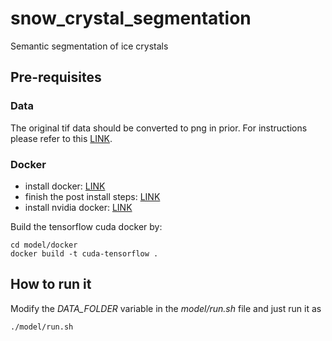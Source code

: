 # snow_crystal_segmentation
Semantic segmentation of ice crystals

## Pre-requisites

### Data
The original tif data should be converted to png in prior. For instructions please refer to this [LINK](https://askubuntu.com/questions/60401/batch-processing-tif-images-converting-tif-to-jpeg).

### Docker 
* install docker: [LINK](https://docs.docker.com/engine/install/ubuntu/)
* finish the post install steps: [LINK](https://docs.docker.com/engine/install/linux-postinstall/)
* install nvidia docker: [LINK](https://docs.nvidia.com/datacenter/cloud-native/container-toolkit/install-guide.html)

Build the tensorflow cuda docker by:
```
cd model/docker
docker build -t cuda-tensorflow .
```

## How to run it
Modify the *DATA_FOLDER* variable in the *model/run.sh* file and just run it as
```bash
./model/run.sh
``` 
